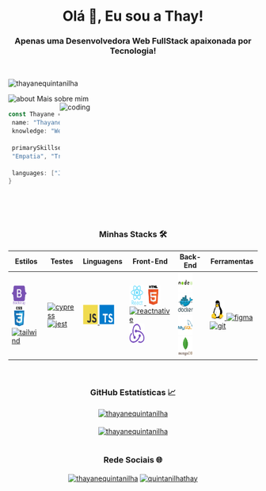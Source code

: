 <h1 align="center">Olá 👋, Eu sou a Thay!</h1>
<h3 align="center">Apenas uma Desenvolvedora Web FullStack apaixonada por Tecnologia!</h3>

<br>
<p align="left"> <img src="https://komarev.com/ghpvc/?username=thayanequintanilha&label=Profile%20views&color=0e75b6&style=flat" alt="thayanequintanilha" /> </p>

<img width="35" alt="about" src="https://raw.github.com/elizarov/elizarov/master/about.png"> <span>Mais sobre mim</span>
<img align="right" alt="coding" width="400" margin="20" src="https://i.pinimg.com/originals/02/49/ef/0249efe4cc8e3c20094fc2d20aa58912.gif">

```kotlin
const Thayane = {
 name: "Thayane Quintanilha de Souza",
 knowledge: "Web FullStack",
 
 primarySkillset: ["Lógica", "Comunicação", "Adaptabilidade", 
 "Empatia", "Trabalho em Equipe", "Resolução de Problemas"],

 languages: ["Javascript", "React", "NodeJs", "Typescript"],
}
```

<br>
<br>
<br>

<h3 align="center">Minhas Stacks 🛠️</h3>

<table align="center">
 <thead>
  <tr>
   <th>Estilos</th>
   <th>Testes</th>
   <th>Linguagens</th>
   <th>Front-End</th>
   <th>Back-End</th>
   <th>Ferramentas</th>
  </tr>
 </thead>

 <tbody>
  <tr>
   <td>
    <span><a href="https://getbootstrap.com" target="_blank" rel="noreferrer"> <img width="30" src="https://raw.githubusercontent.com/devicons/devicon/master/icons/bootstrap/bootstrap-plain-wordmark.svg" alt="bootstrap" width="40" height="40"/> </a>
   <a href="https://www.w3schools.com/css/" target="_blank" rel="noreferrer"> <img width="30"  src="https://raw.githubusercontent.com/devicons/devicon/master/icons/css3/css3-original-wordmark.svg" alt="css3" width="40" height="40"/> </a>
   <a href="https://tailwindcss.com/" target="_blank" rel="noreferrer"> <img width="30"  src="https://www.vectorlogo.zone/logos/tailwindcss/tailwindcss-icon.svg" alt="tailwind" width="40" height="40"/> </a></span>
   </td>
   
   <td>
    <a href="https://www.cypress.io" target="_blank" rel="noreferrer"> <img width="30"  src="https://raw.githubusercontent.com/simple-icons/simple-icons/6e46ec1fc23b60c8fd0d2f2ff46db82e16dbd75f/icons/cypress.svg" alt="cypress" width="30" height="40"/>
    <a href="https://jestjs.io" target="_blank" rel="noreferrer"> <img width="30"  src="https://www.vectorlogo.zone/logos/jestjsio/jestjsio-icon.svg" alt="jest" width="40" height="40"/>
   </td>
     
   <td>
    <a href="https://developer.mozilla.org/en-US/docs/Web/JavaScript" target="_blank" rel="noreferrer"> <img width="30"  src="https://raw.githubusercontent.com/devicons/devicon/master/icons/javascript/javascript-original.svg" alt="javascript" width="40" height="40"/> </a>
    <a href="https://www.typescriptlang.org/" target="_blank" rel="noreferrer"> <img width="30"  src="https://raw.githubusercontent.com/devicons/devicon/master/icons/typescript/typescript-original.svg" alt="typescript" width="40" height="40"/> </a> 
   </td>
    
  <td>
   <a href="https://reactjs.org/" target="_blank" rel="noreferrer"> <img width="30"  src="https://raw.githubusercontent.com/devicons/devicon/master/icons/react/react-original-wordmark.svg" alt="react" width="40" height="40"/> </a>
   <a href="https://www.w3.org/html/" target="_blank" rel="noreferrer"> <img width="30"  src="https://raw.githubusercontent.com/devicons/devicon/master/icons/html5/html5-original-wordmark.svg" alt="html5" width="40" height="40"/> </a>
   <a href="https://reactnative.dev/" target="_blank" rel="noreferrer"> <img width="30"  src="https://reactnative.dev/img/header_logo.svg" alt="reactnative" width="40" height="40"/>      </a>
   <a href="https://redux.js.org" target="_blank" rel="noreferrer"> <img width="30"  src="https://raw.githubusercontent.com/devicons/devicon/master/icons/redux/redux-original.svg" alt="redux" width="40" height="40"/> </a>
  </td>
  
   <td>
    <a href="https://nodejs.org" target="_blank" rel="noreferrer"> <img width="30"  src="https://raw.githubusercontent.com/devicons/devicon/master/icons/nodejs/nodejs-original-wordmark.svg" alt="nodejs" width="40" height="40"/> </a>
    <a href="https://www.docker.com/" target="_blank" rel="noreferrer"> <img width="30"  src="https://raw.githubusercontent.com/devicons/devicon/master/icons/docker/docker-original-wordmark.svg" alt="docker" width="40" height="40"/> </a>
    <a href="https://www.mysql.com/" target="_blank" rel="noreferrer"> <img width="30"  src="https://raw.githubusercontent.com/devicons/devicon/master/icons/mysql/mysql-original-wordmark.svg" alt="mysql" width="40" height="40"/> </a>
    <a href="https://www.mongodb.com/" target="_blank" rel="noreferrer"> <img width="30"  src="https://raw.githubusercontent.com/devicons/devicon/master/icons/mongodb/mongodb-original-wordmark.svg" alt="mongodb" width="40" height="40"/> </a>
   </td>
  
   <td>
    <a href="https://www.linux.org/" target="_blank" rel="noreferrer"> <img width="30"  src="https://raw.githubusercontent.com/devicons/devicon/master/icons/linux/linux-original.svg" alt="linux" width="40" height="40"/> </a>
    <a href="https://www.figma.com/" target="_blank" rel="noreferrer"> <img width="30"  src="https://www.vectorlogo.zone/logos/figma/figma-icon.svg" alt="figma" width="40" height="40"/> </a>
<a href="https://git-scm.com/" target="_blank" rel="noreferrer"> <img width="30"  src="https://www.vectorlogo.zone/logos/git-scm/git-scm-icon.svg" alt="git" width="40" height="40"/> </a>
   </td>
  </tr>
 </tbody>
</table>
<br>

<h3 align="center">GitHub Estatísticas 📈</h3>

<div align="center">
 <a href="https://github.com/thayanequintanilha">
  <img align="center" src="https://github-readme-stats.vercel.app/api/top-langs/?username=thayanequintanilha&layout=compact&langs_count=16&theme=dracula" alt="thayanequintanilha" />
</a>
</div>
<br>
<div align="center">
 <a href="https://github.com/thayanequintanilha">
 <img align="center" src="https://github-readme-stats.vercel.app/api?username=thayanequintanilha&show_icons=true&theme=dracula" alt="thayanequintanilha"/>
 </a>
</div>

<br>

<div align="center">
 <h3>Rede Sociais 🌐</h3>
 <a href="https://linkedin.com/in/thayanequintanilha" target="blank"><img align="center" src="https://raw.githubusercontent.com/rahuldkjain/github-profile-readme-generator/master/src/images/icons/Social/linked-in-alt.svg" alt="thayanequintanilha" height="30" width="40" /></a>
 <a href="https://instagram.com/quintanilhathay" target="blank"><img align="center" src="https://raw.githubusercontent.com/rahuldkjain/github-profile-readme-generator/master/src/images/icons/Social/instagram.svg" alt="quintanilhathay" height="30" width="40" /></a>
</div>
